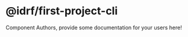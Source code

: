 @idrf/first-project-cli
===============================================


Component Authors, provide some documentation for your users here!